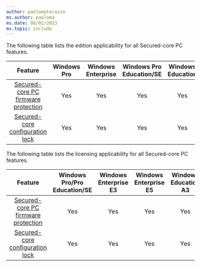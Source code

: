```yaml
---
author: paolomatarazzo
ms.author: paoloma
ms.date: 08/02/2023
ms.topic: include
---
```


The following table lists the edition applicability for all Secured-core PC features.

|Feature|Windows Pro|Windows Enterprise|Windows Pro Education/SE|Windows Education|
|:-:|:-:|:-:|:-:|:-:|
|[Secured-core PC firmware protection ](/windows-hardware/design/device-experiences/oem-highly-secure-11)|Yes|Yes|Yes|Yes|
|[Secured-core configuration lock](/windows/client-management/config-lock)|Yes|Yes|Yes|Yes|

The following table lists the licensing applicability for all Secured-core PC features.

|Feature|Windows Pro/Pro Education/SE|Windows Enterprise E3|Windows Enterprise E5|Windows Education A3|Windows Education A5|
|:-:|:-:|:-:|:-:|:-:|:-:|
|[Secured-core PC firmware protection ](/windows-hardware/design/device-experiences/oem-highly-secure-11)|Yes|Yes|Yes|Yes|Yes|
|[Secured-core configuration lock](/windows/client-management/config-lock)|Yes|Yes|Yes|Yes|Yes|
